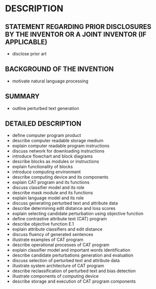# DESCRIPTION

## STATEMENT REGARDING PRIOR DISCLOSURES BY THE INVENTOR OR A JOINT INVENTOR (IF APPLICABLE)

- disclose prior art

## BACKGROUND OF THE INVENTION

- motivate natural language processing

## SUMMARY

- outline perturbed text generation

## DETAILED DESCRIPTION

- define computer program product
- describe computer readable storage medium
- explain computer readable program instructions
- discuss network for downloading instructions
- introduce flowchart and block diagrams
- describe blocks as modules or instructions
- explain functionality of blocks
- introduce computing environment
- describe computing device and its components
- explain CAT program and its functions
- discuss classifier model and its role
- describe mask module and its functions
- explain language model and its role
- discuss generating perturbed text and attribute data
- describe determining edit distance and loss scores
- explain selecting candidate perturbation using objective function
- define contrastive attribute text (CAT) program
- describe objective function E.1
- explain attribute classifiers and edit distance
- discuss fluency of generated sentences
- illustrate examples of CAT program
- describe operational processes of CAT program
- explain classifier model and important words identification
- describe candidate perturbations generation and evaluation
- discuss selection of perturbed text and attribute data
- illustrate system architecture of CAT program
- describe reclassification of perturbed text and bias detection
- illustrate components of computing device
- describe storage and execution of CAT program components

